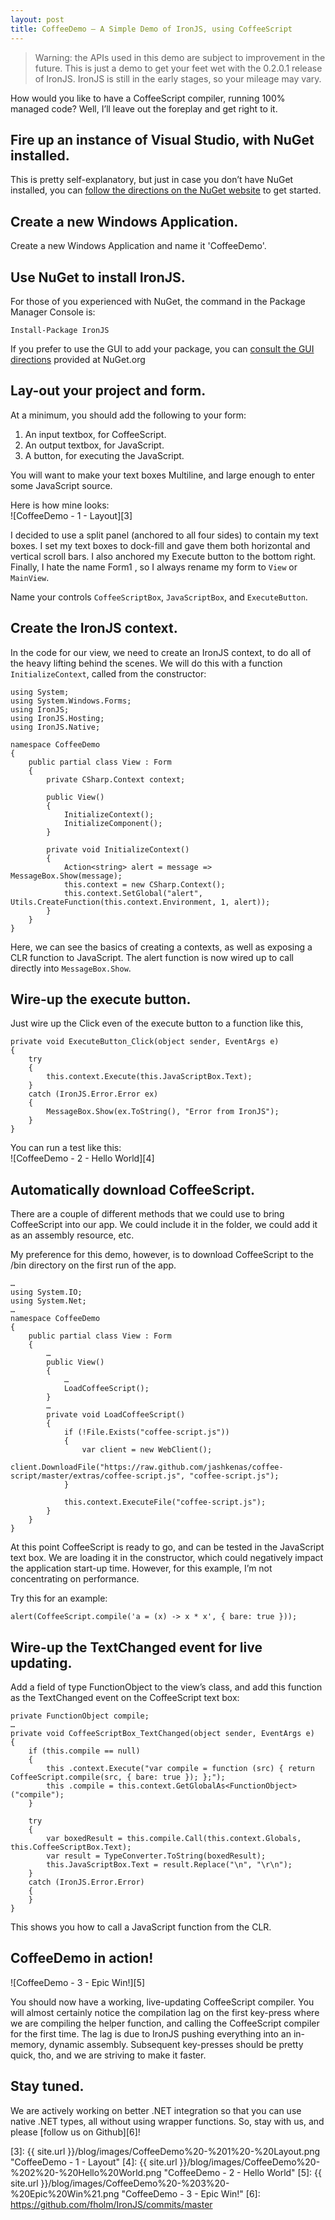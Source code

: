 ```yaml
---
layout: post
title: CoffeeDemo – A Simple Demo of IronJS, using CoffeeScript
---
```

> Warning: the APIs used in this demo are subject to improvement in the future.  This is just a demo to get your feet wet with the 0.2.0.1 release of IronJS.  IronJS is still in the early stages, so your mileage may vary.

How would you like to have a CoffeeScript compiler, running 100% managed code?  Well, I’ll leave out the foreplay and get right to it.

## Fire up an instance of Visual Studio, with NuGet installed. ##

This is pretty self-explanatory, but just in case you don’t have NuGet installed, you can [follow the directions on the NuGet website][1] to get started.

## Create a new Windows Application. ##

Create a new Windows Application and name it 'CoffeeDemo'.

## Use NuGet to install IronJS. ##

For those of you experienced with NuGet, the command in the Package Manager Console is:

    Install-Package IronJS

If you prefer to use the GUI to add your package, you can [consult the GUI directions][2] provided at NuGet.org

## Lay-out your project and form. ##

At a minimum, you should add the following to your form:

1. An input textbox, for CoffeeScript.
2. An output textbox, for JavaScript.
3. A button, for executing the JavaScript.

You will want to make your text boxes Multiline, and large enough to enter some JavaScript source.

Here is how mine looks:  
![CoffeeDemo - 1 - Layout][3]

I decided to use a split panel (anchored to all four sides) to contain my text boxes.  I set my text boxes to dock-fill and gave them both horizontal and vertical scroll bars.  I also anchored my Execute button to the bottom right.  Finally, I hate the name  Form1 , so I always rename my form to `View` or `MainView`.

Name your controls `CoffeeScriptBox`,  `JavaScriptBox`, and `ExecuteButton`.

## Create the IronJS context. ##

In the code for our view, we need to create an IronJS context, to do all of the heavy lifting behind the scenes.  We will do this with a function `InitializeContext`, called from the constructor:

    using System;
    using System.Windows.Forms;
    using IronJS;
    using IronJS.Hosting;
    using IronJS.Native;

    namespace CoffeeDemo
    {
        public partial class View : Form
        {
            private CSharp.Context context;

            public View()
            {
                InitializeContext();
                InitializeComponent();
            }

            private void InitializeContext()
            {
                Action<string> alert = message => MessageBox.Show(message);
                this.context = new CSharp.Context();
                this.context.SetGlobal("alert", Utils.CreateFunction(this.context.Environment, 1, alert));
            }
        }
    }

Here, we can see the basics of creating a contexts, as well as exposing a CLR function to JavaScript.  The alert function is now wired up to call directly into `MessageBox.Show`.

## Wire-up the execute button. ##

Just wire up the Click even of the execute button to a function like this,

    private void ExecuteButton_Click(object sender, EventArgs e)
    {
        try
        {
            this.context.Execute(this.JavaScriptBox.Text);
        }
        catch (IronJS.Error.Error ex)
        {
            MessageBox.Show(ex.ToString(), "Error from IronJS");
        }
    }

You can run a test like this:  
![CoffeeDemo - 2 - Hello World][4]

## Automatically download CoffeeScript. ##

There are a couple of different methods that we could use to bring CoffeeScript into our app.  We could include it in the folder, we could add it as an assembly resource, etc.

My preference for this demo, however, is to download CoffeeScript to the /bin directory on the first run of the app.

    …
    using System.IO;
    using System.Net;
    …
    namespace CoffeeDemo
    {
        public partial class View : Form
        {
            …
            public View()
            {
                …
                LoadCoffeeScript();
            }
            …
            private void LoadCoffeeScript()
            {
                if (!File.Exists("coffee-script.js"))
                {
                    var client = new WebClient();
                    client.DownloadFile("https://raw.github.com/jashkenas/coffee-script/master/extras/coffee-script.js", "coffee-script.js");
                }

                this.context.ExecuteFile("coffee-script.js");
            }
        }
    }

At this point CoffeeScript is ready to go, and can be tested in the JavaScript text box.  We are loading it in the constructor, which could negatively impact the application start-up time.  However, for this example, I’m not concentrating on performance.

Try this for an example:

    alert(CoffeeScript.compile('a = (x) -> x * x', { bare: true }));

## Wire-up the TextChanged event for live updating. ##

Add a field of type FunctionObject to the view’s class, and add this function as the TextChanged event on the CoffeeScript text box:

    private FunctionObject compile;
    …
    private void CoffeeScriptBox_TextChanged(object sender, EventArgs e)
    {
        if (this.compile == null)
        {
            this .context.Execute("var compile = function (src) { return CoffeeScript.compile(src, { bare: true }); };");
            this .compile = this.context.GetGlobalAs<FunctionObject>("compile");
        }
         
        try
        {
            var boxedResult = this.compile.Call(this.context.Globals, this.CoffeeScriptBox.Text);
            var result = TypeConverter.ToString(boxedResult);
            this.JavaScriptBox.Text = result.Replace("\n", "\r\n");
        }
        catch (IronJS.Error.Error)
        {
        }
    }

This shows you how to call a JavaScript function from the CLR.

## CoffeeDemo in action! ##

![CoffeeDemo - 3 - Epic Win!][5]

You should now have a working, live-updating CoffeeScript compiler.  You will almost certainly notice the compilation lag on the first key-press where we are compiling the helper function, and calling the CoffeeScript compiler for the first time.  The lag is due to IronJS pushing everything into an in-memory, dynamic assembly.  Subsequent key-presses should be pretty quick, tho, and we are striving to make it faster.

## Stay tuned. ##

We are actively working on better .NET integration so that you can use native .NET types, all without using wrapper functions.  So, stay with us, and please [follow us on Github][6]!

[1]: http://docs.nuget.org/docs/start-here/installing-nuget
[2]: http://docs.nuget.org/docs/start-here/managing-nuget-packages-using-the-dialog
[3]: {{ site.url }}/blog/images/CoffeeDemo%20-%201%20-%20Layout.png "CoffeeDemo - 1 - Layout"
[4]: {{ site.url }}/blog/images/CoffeeDemo%20-%202%20-%20Hello%20World.png "CoffeeDemo - 2 - Hello World"
[5]: {{ site.url }}/blog/images/CoffeeDemo%20-%203%20-%20Epic%20Win%21.png "CoffeeDemo - 3 - Epic Win!"
[6]: https://github.com/fholm/IronJS/commits/master
